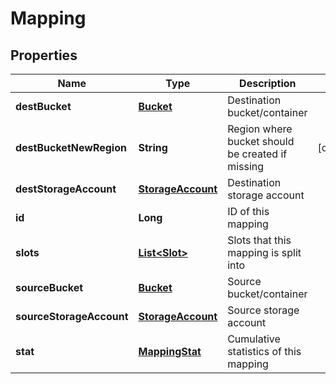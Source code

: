 
# Mapping

## Properties
Name | Type | Description | Notes
------------ | ------------- | ------------- | -------------
**destBucket** | [**Bucket**](Bucket.md) | Destination bucket/container | 
**destBucketNewRegion** | **String** | Region where bucket should be created if missing |  [optional]
**destStorageAccount** | [**StorageAccount**](StorageAccount.md) | Destination storage account | 
**id** | **Long** | ID of this mapping | 
**slots** | [**List&lt;Slot&gt;**](Slot.md) | Slots that this mapping is split into | 
**sourceBucket** | [**Bucket**](Bucket.md) | Source bucket/container | 
**sourceStorageAccount** | [**StorageAccount**](StorageAccount.md) | Source storage account | 
**stat** | [**MappingStat**](MappingStat.md) | Cumulative statistics of this mapping | 



